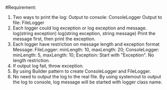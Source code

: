 #Requirement:
1. Two ways to print the log:
Output to console: ConsoleLogger
	Output to file: FileLogger
2. Each logger could log exception or log exception and message.
log(string exception)
	log(string exception, string message)
Print the message first, then print the exception.
3. Each logger have restriction on message length and exception format
Message:
FileLogger: minLength: 10, maxLength: 20;
		ConsoleLogger: minLength: 5, maxLength: 10;
	Exception:
Start with "Exception".
		No length restriction.
4. If output log fail, throw exception.
5. By using Builder pattern to create ConsoleLogger and FileLogger.
6. No need to output the log to the real file. By using systemout to output the log to console, log message will be started with logger class name.
